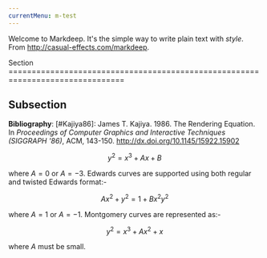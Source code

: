 ```yaml
---
currentMenu: m-test
---
```


Welcome to Markdeep. It's the simple way to write plain text with
_style_. From http://casual-effects.com/markdeep.

<markdeep>
Section
===============================================================================

Subsection
-------------------------------------------------------------------------------

**Bibliography**:
[#Kajiya86]: James T. Kajiya. 1986. The Rendering Equation.
In _Proceedings of Computer Graphics and Interactive Techniques
(SIGGRAPH '86)_, ACM, 143-150. http://dx.doi.org/10.1145/15922.15902

[^syntax]: Endnotes look like reference-style links with an empty text
field. Endnotes may not contain multiple paragraphs (sorry, David
Foster Wallace), although they may refer to _other_ endnotes.
<markdeep>

$$y^2=x^3+Ax+B$$

where $A=0$ or $A=-3$. Edwards curves are supported using both regular
and twisted Edwards format:-

$$Ax^2+y^2=1+Bx^2y^2$$

where $A=1$ or $A=-1$. Montgomery curves are represented as:-

$$y^2=x^3+Ax^2+x$$

where $A$ must be small.
<script>window.markdeepOptions = {mode: 'html'};</script>
<script src="markdeep.min.js"></script>
